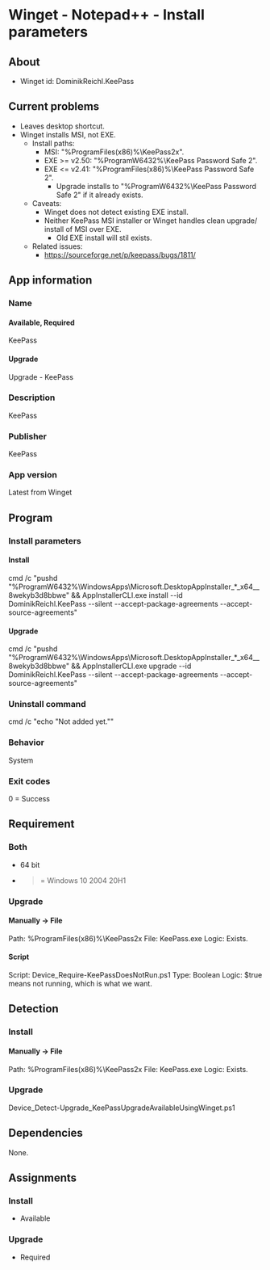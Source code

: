 # Winget - Notepad++ - Install parameters
## About
* Winget id: DominikReichl.KeePass


## Current problems
* Leaves desktop shortcut.
* Winget installs MSI, not EXE.
  * Install paths:
    * MSI: "%ProgramFiles(x86)%\KeePass2x".
    * EXE >= v2.50: "%ProgramW6432%\KeePass Password Safe 2".
	* EXE <= v2.41: "%ProgramFiles(x86)%\KeePass Password Safe 2".
	  * Upgrade installs to "%ProgramW6432%\KeePass Password Safe 2" if it already exists.
  * Caveats:
    * Winget does not detect existing EXE install.
    * Neither KeePass MSI installer or Winget handles clean upgrade/ install of MSI over EXE.
      * Old EXE install will stil exists.
  * Related issues:
    * https://sourceforge.net/p/keepass/bugs/1811/


## App information
### Name
#### Available, Required
KeePass
#### Upgrade
Upgrade - KeePass

### Description
KeePass

### Publisher
KeePass

### App version
Latest from Winget


## Program
### Install parameters
#### Install
cmd /c "pushd "%ProgramW6432%\WindowsApps\Microsoft.DesktopAppInstaller_*_x64__8wekyb3d8bbwe" && AppInstallerCLI.exe install --id DominikReichl.KeePass --silent --accept-package-agreements --accept-source-agreements"
#### Upgrade
cmd /c "pushd "%ProgramW6432%\WindowsApps\Microsoft.DesktopAppInstaller_*_x64__8wekyb3d8bbwe" && AppInstallerCLI.exe upgrade --id DominikReichl.KeePass --silent --accept-package-agreements --accept-source-agreements"

### Uninstall command
cmd /c "echo "Not added yet.""

### Behavior
System

### Exit codes
0 = Success


## Requirement
### Both
* 64 bit
* >= Windows 10 2004 20H1

### Upgrade
#### Manually -> File
Path:  %ProgramFiles(x86)%\KeePass2x
File:  KeePass.exe
Logic: Exists.
#### Script
Script: Device_Require-KeePassDoesNotRun.ps1
Type:   Boolean
Logic:  $true means not running, which is what we want.


## Detection
### Install
#### Manually -> File
Path:  %ProgramFiles(x86)%\KeePass2x
File:  KeePass.exe
Logic: Exists.

### Upgrade
Device_Detect-Upgrade_KeePassUpgradeAvailableUsingWinget.ps1


## Dependencies
None.


## Assignments
### Install
* Available

### Upgrade
* Required